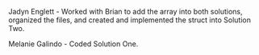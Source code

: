 Jadyn Englett - Worked with Brian to add the array into both solutions, organized the files, and created and implemented the struct into Solution Two.

Melanie Galindo - Coded Solution One.
